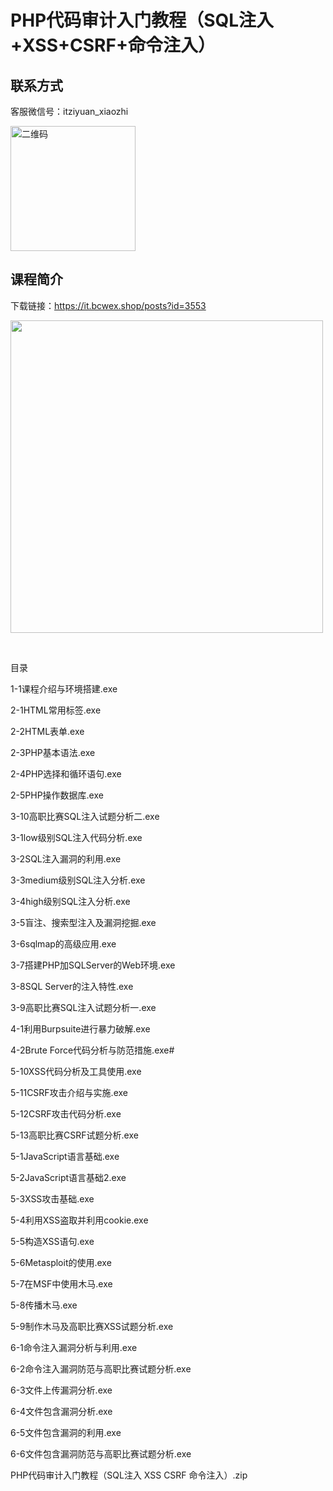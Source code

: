 # PHP代码审计入门教程（SQL注入+XSS+CSRF+命令注入）

## 联系方式

客服微信号：itziyuan_xiaozhi

<img src="https://ziyuanyun.oss-cn-guangzhou.aliyuncs.com/common/20240614073449/666b82192834a.jpg" width="200" height="200" alt="二维码">

## 课程简介

下载链接：https://it.bcwex.shop/posts?id=3553

<img src="https://ziyuanyun.oss-cn-guangzhou.aliyuncs.com/yun/20240515185222/664493e66ee92.jpg" width="500" alt="">

  &nbsp;

 

 目录

 1-1课程介绍与环境搭建.exe

 2-1HTML常用标签.exe

 2-2HTML表单.exe

 2-3PHP基本语法.exe

 2-4PHP选择和循环语句.exe

 2-5PHP操作数据库.exe

 3-10高职比赛SQL注入试题分析二.exe

 3-1low级别SQL注入代码分析.exe

 3-2SQL注入漏洞的利用.exe

 3-3medium级别SQL注入分析.exe

 3-4high级别SQL注入分析.exe

 3-5盲注、搜索型注入及漏洞挖掘.exe

 3-6sqlmap的高级应用.exe

 3-7搭建PHP加SQLServer的Web环境.exe

 3-8SQL Server的注入特性.exe

 3-9高职比赛SQL注入试题分析一.exe

 4-1利用Burpsuite进行暴力破解.exe

 4-2Brute Force代码分析与防范措施.exe#

 5-10XSS代码分析及工具使用.exe

 5-11CSRF攻击介绍与实施.exe

 5-12CSRF攻击代码分析.exe

 5-13高职比赛CSRF试题分析.exe

 5-1JavaScript语言基础.exe

 5-2JavaScript语言基础2.exe

 5-3XSS攻击基础.exe

 5-4利用XSS盗取并利用cookie.exe

 5-5构造XSS语句.exe

 5-6Metasploit的使用.exe

 5-7在MSF中使用木马.exe

 5-8传播木马.exe

 5-9制作木马及高职比赛XSS试题分析.exe

 6-1命令注入漏洞分析与利用.exe

 6-2命令注入漏洞防范与高职比赛试题分析.exe

 6-3文件上传漏洞分析.exe

 6-4文件包含漏洞分析.exe

 6-5文件包含漏洞的利用.exe

 6-6文件包含漏洞防范与高职比赛试题分析.exe

 PHP代码审计入门教程（SQL注入 XSS CSRF 命令注入）.zip

  
